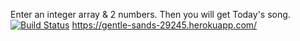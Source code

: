 Enter an integer array &  2 numbers. Then you will get Today's song.[![Build Status](https://travis-ci.com/iremkilinc99/myDemoApp.svg?branch=main)](https://travis-ci.com/iremkilinc99/myDemoApp)
https://gentle-sands-29245.herokuapp.com/

